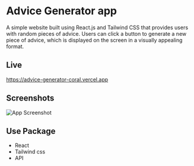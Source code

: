 
# Advice Generator app
A simple website built using React.js and Tailwind CSS that provides users with random pieces of advice. Users can click a button to generate a new piece of advice, which is displayed on the screen in a visually appealing format.


## Live

https://advice-generator-coral.vercel.app
## Screenshots

![App Screenshot](https://i.ibb.co/XW4YtNG/advice-app.png)


## Use Package
- React
- Tailwind css
- API
